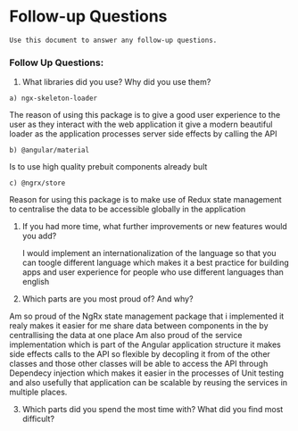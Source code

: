 # Follow-up Questions

```
Use this document to answer any follow-up questions.
```

### Follow Up Questions:

1. What libraries did you use? Why did you use them?
```
a) ngx-skeleton-loader   
  ```
The reason of using this package is to give a good user experience to the user as they interact with the web application
it give a modern beautiful loader as the application processes server side effects by calling the API


  ```
b) @angular/material
 ```
 Is to use high quality prebuit components already bult 
 ```
c) @ngrx/store
  ```
  Reason for using this package is to make use of Redux state management to centralise the data to be accessible globally in the application
  

1. If you had more time, what further improvements or new features would you add?
   
   I would implement an internationalization of the language so that you can toogle different language which makes it a best practice for building apps and
   user experience for people who use different languages than english

2. Which parts are you most proud of? And why?

Am so proud of the NgRx state management package that i implemented it realy makes it easier for me share data between components in the by centrallising the data at one place
Am also proud of the service implementation which is part of the Angular application structure it makes side effects calls to the API so flexible by decopling it from of the 
other classes and those other classes will be able to access the API through Dependecy injection which makes it easier in the processes of Unit testing and also usefully
that application can be scalable by reusing the services in multiple places.

3. Which parts did you spend the most time with? What did you find most difficult?

